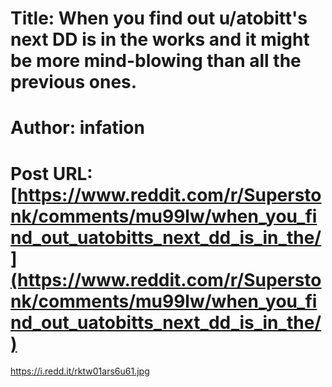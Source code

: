 # Title: When you find out u/atobitt's next DD is in the works and it might be more mind-blowing than all the previous ones.
# Author: infation
# Post URL: [https://www.reddit.com/r/Superstonk/comments/mu99lw/when_you_find_out_uatobitts_next_dd_is_in_the/](https://www.reddit.com/r/Superstonk/comments/mu99lw/when_you_find_out_uatobitts_next_dd_is_in_the/)


https://i.redd.it/rktw01ars6u61.jpg